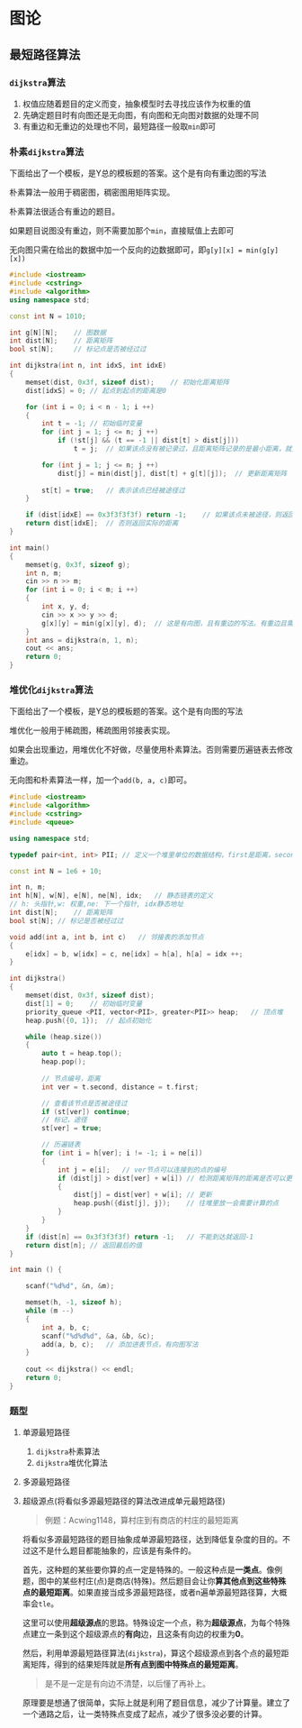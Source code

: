 # 图论

## 最短路径算法

### `dijkstra`算法

1. 权值应随着题目的定义而变，抽象模型时去寻找应该作为权重的值
2. 先确定题目时有向图还是无向图，有向图和无向图对数据的处理不同
3. 有重边和无重边的处理也不同，最短路径一般取`min`即可

### 朴素`dijkstra`算法

下面给出了一个模板，是Y总的模板题的答案。这个是有向有重边图的写法

朴素算法一般用于稠密图，稠密图用矩阵实现。

朴素算法很适合有重边的题目。

如果题目说图没有重边，则不需要加那个`min`，直接赋值上去即可

无向图只需在给出的数据中加一个反向的边数据即可，即`g[y][x] = min(g[y][x])`

``` cpp
#include <iostream>
#include <cstring>
#include <algorithm>
using namespace std;

const int N = 1010;

int g[N][N];    // 图数据
int dist[N];    // 距离矩阵
bool st[N];     // 标记点是否被经过过

int dijkstra(int n, int idxS, int idxE)
{
    memset(dist, 0x3f, sizeof dist);    // 初始化距离矩阵
    dist[idxS] = 0; // 起点到起点的距离是0

    for (int i = 0; i < n - 1; i ++) 
    {
        int t = -1; // 初始临时变量
        for (int j = 1; j <= n; j ++)
            if (!st[j] && (t == -1 || dist[t] > dist[j]))
                t = j;  // 如果该点没有被记录过，且距离矩阵记录的是最小距离，就更新t临时变量

        for (int j = 1; j <= n; j ++)
            dist[j] = min(dist[j], dist[t] + g[t][j]);  // 更新距离矩阵
        
        st[t] = true;   // 表示该点已经被途径过
    }

    if (dist[idxE] == 0x3f3f3f3f) return -1;    // 如果该点未被途径，则返回-1
    return dist[idxE];  // 否则返回实际的距离
}

int main() 
{
    memset(g, 0x3f, sizeof g);
    int n, m;
    cin >> n >> m;
    for (int i = 0; i < m; i ++)
    {
        int x, y, d;
        cin >> x >> y >> d;
        g[x][y] = min(g[x][y], d);  // 这是有向图，且有重边的写法。有重边且需要最小时取min即可
    }
    int ans = dijkstra(n, 1, n);
    cout << ans;
    return 0;
}
```

### 堆优化`dijkstra`算法

下面给出了一个模板，是Y总的模板题的答案。这个是有向图的写法

堆优化一般用于稀疏图，稀疏图用邻接表实现。

如果会出现重边，用堆优化不好做，尽量使用朴素算法。否则需要历遍链表去修改重边。

无向图和朴素算法一样，加一个`add(b, a, c)`即可。

``` cpp
#include <iostream>
#include <algorithm>
#include <cstring>
#include <queue>

using namespace std;

typedef pair<int, int> PII; // 定义一个堆里单位的数据结构，first是距离，second是节点编号

const int N = 1e6 + 10;

int n, m;
int h[N], w[N], e[N], ne[N], idx;   // 静态链表的定义
// h: 头指针,w: 权重,ne: 下一个指针, idx静态地址
int dist[N];    // 距离矩阵
bool st[N]; // 标记是否被经过过

void add(int a, int b, int c)   // 邻接表的添加节点
{
    e[idx] = b, w[idx] = c, ne[idx] = h[a], h[a] = idx ++;
}

int dijkstra()
{
    memset(dist, 0x3f, sizeof dist);
    dist[1] = 0;    // 初始临时变量
    priority_queue <PII, vector<PII>, greater<PII>> heap;   // 顶点堆
    heap.push({0, 1});  // 起点初始化

    while (heap.size())
    {
        auto t = heap.top();
        heap.pop();
        
        // 节点编号，距离
        int ver = t.second, distance = t.first;

        // 查看该节点是否被途径过
        if (st[ver]) continue;
        // 标记，途径
        st[ver] = true;

        // 历遍链表
        for (int i = h[ver]; i != -1; i = ne[i])
        {
            int j = e[i];   // ver节点可以连接到的点的编号
            if (dist[j] > dist[ver] + w[i]) // 检测距离矩阵的距离是否可以更新
            {
                dist[j] = dist[ver] + w[i]; // 更新
                heap.push({dist[j], j});    // 往堆里放一会需要计算的点
            }
        }
    }
    if (dist[n] == 0x3f3f3f3f) return -1;   // 不能到达就返回-1
    return dist[n]; // 返回最后的值
}

int main () {

    scanf("%d%d", &n, &m);

    memset(h, -1, sizeof h);
    while (m --)
    {
        int a, b, c;
        scanf("%d%d%d", &a, &b, &c);
        add(a, b, c);   // 添加进表节点，有向图写法
    }
    
    cout << dijkstra() << endl;
    return 0;
}
```

### 题型

1. 单源最短路径
   1. `dijkstra`朴素算法
   2. `dijkstra`堆优化算法
2. 多源最短路径
3. 超级源点(将看似多源最短路径的算法改进成单元最短路径)

    > 例题：Acwing1148，算村庄到有商店的村庄的最短距离

    将看似多源最短路径的题目抽象成单源最短路径，达到降低复杂度的目的。不过这不是什么题目都能抽象的，应该是有条件的。

    首先，这种题的某些要你算的点一定是特殊的。一般这种点是**一类点**。像例题，图中的某些村庄(点)是商店(特殊)。然后题目会让你**算其他点到这些特殊点的最短距离**。如果直接当成多源最短路径，或者n遍单源最短路径算，大概率会`tle`。

    这里可以使用**超级源点**的思路。特殊设定一个点，称为**超级源点**，为每个特殊点建立一条到这个超级源点的**有向**边，且这条有向边的权重为**0**。

    然后，利用单源最短路径算法(`dijkstra`)，算这个超级源点到各个点的最短距离矩阵，得到的结果矩阵就是**所有点到图中特殊点的最短距离**。

    > 是不是一定是有向边不清楚，以后懂了再补上。

    原理要是想通了很简单，实际上就是利用了题目信息，减少了计算量。建立了一个通路之后，让一类特殊点变成了起点，减少了很多没必要的计算。
